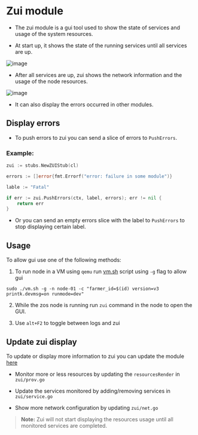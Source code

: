 # Zui module

- The zui module is a gui tool used to show the state of services and usage of the system resources.

- At start up, it shows the state of the running services until all services are up.

![image](https://github.com/threefoldtech/zos4/assets/67752395/43f15965-d900-4cf6-9666-513a5b3fb847)

- After all services are up, zui shows the network information and the usage of the node resources.

![image](https://github.com/threefoldtech/zos4/assets/67752395/e9186f75-2334-4c1e-a8ba-35af86eddee8)

- It can also display the errors occurred in other modules.

## Display errors

- To push errors to zui you can send a slice of errors to `PushErrors`.

### Example:

```go
zui := stubs.NewZUIStub(cl)

errors := []error{fmt.Errorf("error: failure in some module")}

lable := "Fatal"

if err := zui.PushErrors(ctx, label, errors); err != nil {
    return err
}
```

- Or you can send an empty errors slice with the label to `PushErrors` to stop displaying certain label.


## Usage

To allow gui use one of the following methods:

1. To run node in a VM using `qemu` run [vm.sh](../../qemu/vm.sh) script using `-g` flag to allow gui

```
sudo ./vm.sh -g -n node-01 -c "farmer_id=$(id) version=v3 printk.devmsg=on runmode=dev"

```

2. While the zos node is running run `zui` command in the node to open the GUI.

3. Use `alt+F2` to toggle between logs and zui

## Update zui display

To update or display more information to zui you can update the module [here](https://github.com/threefoldtech/zos4/tree/main/cmds/modules/zui)

- Monitor more or less resources by updating the `resourcesRender` in `zui/prov.go`

- Update the services monitored by adding/removing services in `zui/service.go`

- Show more network configuration by updating `zui/net.go`

> **Note:** Zui will not start displaying the resources usage until all monitored services are completed.
